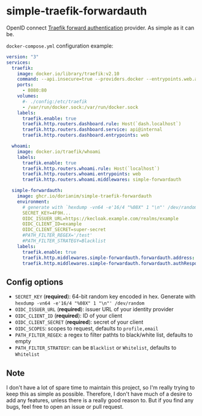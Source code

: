 # simple-traefik-forwardauth
OpenID connect [Traefik forward authentication](https://doc.traefik.io/traefik/middlewares/http/forwardauth) provider. As simple as it can be.

`docker-compose.yml` configuration example:
```yaml
version: "3"
services:
  traefik:
    image: docker.io/library/traefik:v2.10
    command: --api.insecure=true --providers.docker --entrypoints.web.address=:80
    ports:
      - 8080:80
    volumes:
      #- ./config:/etc/traefik
      - /var/run/docker.sock:/var/run/docker.sock
    labels:
      traefik.enable: true
      traefik.http.routers.dashboard.rule: Host(`dash.localhost`)
      traefik.http.routers.dashboard.service: api@internal
      traefik.http.routers.dashboard.entrypoints: web

  whoami:
    image: docker.io/traefik/whoami
    labels:
      traefik.enable: true
      traefik.http.routers.whoami.rule: Host(`localhost`)
      traefik.http.routers.whoami.entrypoints: web
      traefik.http.routers.whoami.middlewares: simple-forwardauth

  simple-forwardauth:
    image: ghcr.io/dorianim/simple-traefik-forwardauth
    environment:
      # generate with `hexdump -vn64 -e'16/4 "%08X" 1 "\n"' /dev/random`
      SECRET_KEY=4F9H...
      OIDC_ISSUER_URL=https://kecloak.example.com/realms/example
      OIDC_CLIENT_ID=example
      OIDC_CLIENT_SECRET=super-secret
      #PATH_FILTER_REGEX='/test'
      #PATH_FILTER_STRATEGY=Blacklist
    labels:
      traefik.enable: true
      traefik.http.middlewares.simple-forwardauth.forwardauth.address: http://simple-forwardauth:3759
      traefik.http.middlewares.simple-forwardauth.forwardauth.authResponseHeaders: x-forwarded-username,x-forwarded-name,x-forwarded-email
```

## Config options

- `SECRET_KEY` (**required**): 64-bit random key encoded in hex. Generate with `hexdump -vn64 -e'16/4 "%08X" 1 "\n"' /dev/random`
- `OIDC_ISSUER_URL` (**required**): issuer URL of your identity provider
- `OIDC_CLIENT_ID` (**required**): ID of your client
- `OIDC_CLIENT_SECRET` (**required**): secret of your client
- `OIDC_SCOPES`: scopes to request, defaults to `profile,email`
- `PATH_FILTER_REGEX`: a regex to filter pathts to black/white list, defaults to empty
- `PATH_FILTER_STRATEGY`: can be `Blacklist` or `Whitelist`, defaults to `Whitelist`

## Note

I don't have a lot of spare time to maintain this project, so I'm really trying to keep this as simple as possible. 
Therefore, I don't have much of a desire to add any features, unless there is a really good reason to.
But if you find any bugs, feel free to open an issue or pull request.